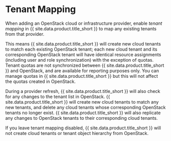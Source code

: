 # Tenant Mapping

When adding an OpenStack cloud or infrastructure provider, enable *tenant mapping* in
{{ site.data.product.title_short }} to map any existing tenants from that provider.

This means {{ site.data.product.title_short }} will create new cloud tenants to match
each existing OpenStack tenant; each new cloud tenant and its corresponding OpenStack
tenant will have identical resource assignments (including user and role synchronization)
with the exception of quotas. Tenant quotas are not synchronized between
{{ site.data.product.title_short }} and OpenStack, and are available for reporting
purposes only. You can manage quotas in {{ site.data.product.title_short }} but this will
not affect the quotas created in OpenStack.

During a provider refresh, {{ site.data.product.title_short }} will also check for any
changes to the tenant list in OpenStack. {{ site.data.product.title_short }} will create
new cloud tenants to match any new tenants, and delete any cloud tenants whose
corresponding OpenStack tenants no longer exist. {{ site.data.product.title_short }} will
also replicate any changes to OpenStack tenants to their corresponding cloud tenants.

If you leave tenant mapping disabled, {{ site.data.product.title_short }} will not create
cloud tenants or tenant object hierarchy from OpenStack.
